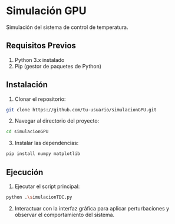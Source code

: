# Simulación GPU
Simulación del sistema de control de temperatura.

## Requisitos Previos
1. Python 3.x instalado
2. Pip (gestor de paquetes de Python)

## Instalación
1. Clonar el repositorio:
```bash
git clone https://github.com/tu-usuario/simulacionGPU.git
```
2. Navegar al directorio del proyecto:
```bash
cd simulacionGPU
```
3. Instalar las dependencias:
```bash
pip install numpy matplotlib
```

## Ejecución
1. Ejecutar el script principal:
```bash
python .\simulacionTDC.py
```
2. Interactuar con la interfaz gráfica para aplicar perturbaciones y observar el comportamiento del sistema.

